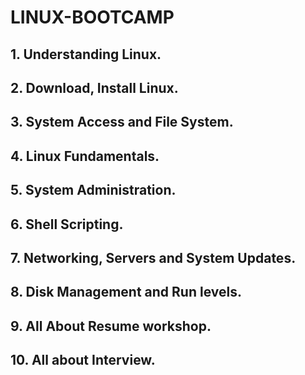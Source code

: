 # LINUX-BOOTCAMP

## 1. Understanding Linux.
## 2. Download, Install Linux.
## 3. System Access and File System.
## 4. Linux Fundamentals.
## 5. System Administration.
## 6. Shell Scripting.
## 7. Networking, Servers and System Updates.
## 8. Disk Management and Run levels.
## 9. All About Resume workshop.
## 10. All about Interview.

